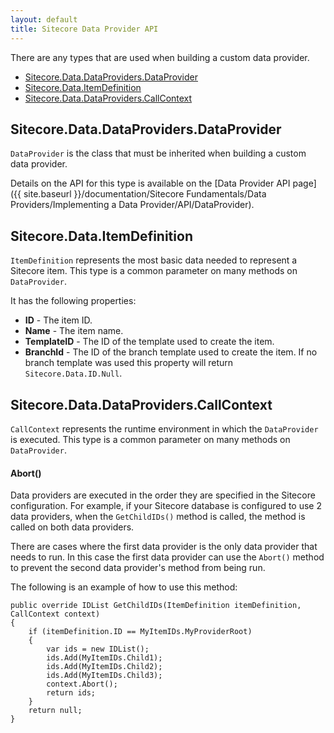 ```yaml
---
layout: default
title: Sitecore Data Provider API
---
```

There are any types that are used when building a custom data provider.  

* [Sitecore.Data.DataProviders.DataProvider](#DataProvider)
* [Sitecore.Data.ItemDefinition](#ItemDefinition)
* [Sitecore.Data.DataProviders.CallContext](#CallContext)

## <a name="DataProvider">Sitecore.Data.DataProviders.DataProvider</a>

`DataProvider` is the class that must be inherited when building a custom data provider.

Details on the API for this type is available on the [Data Provider API page]({{ site.baseurl }}/documentation/Sitecore Fundamentals/Data Providers/Implementing a Data Provider/API/DataProvider).

## <a name="ItemDefinition">Sitecore.Data.ItemDefinition</a>

`ItemDefinition` represents the most basic data needed to represent a Sitecore item. This type is a common parameter on many methods on `DataProvider`. 

It has the following properties:

* **ID** - The item ID.
* **Name** - The item name. 
* **TemplateID** - The ID of the template used to create the item.
* **BranchId** - The ID of the branch template used to create the item. If no branch template was used this property will return `Sitecore.Data.ID.Null`.

## <a name="CallContext">Sitecore.Data.DataProviders.CallContext</a>

`CallContext` represents the runtime environment in which the `DataProvider` is executed. This type is a common parameter on many methods on `DataProvider`.

#### Abort()

Data providers are executed in the order they are specified in the Sitecore configuration. For example, if your Sitecore database is configured to use 2 data providers, when the `GetChildIDs()` method is called, the method is called on both data providers.

There are cases where the first data provider is the only data provider that needs to run. In this case the first data provider can use the `Abort()` method to prevent the second data provider's method from being run.

The following is an example of how to use this method:

	public override IDList GetChildIDs(ItemDefinition itemDefinition, CallContext context)
	{
	    if (itemDefinition.ID == MyItemIDs.MyProviderRoot)
	    {
			var ids = new IDList();
			ids.Add(MyItemIDs.Child1);
			ids.Add(MyItemIDs.Child2);
			ids.Add(MyItemIDs.Child3);
			context.Abort();
			return ids;
	    }
	    return null;
	}
